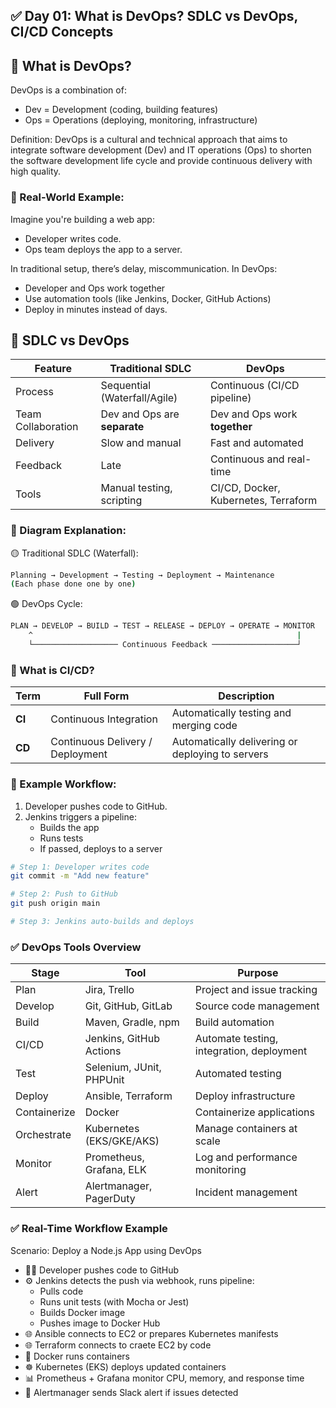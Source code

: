 ## ✅ Day 01: What is DevOps? SDLC vs DevOps, CI/CD Concepts

## 🔹 What is DevOps?
DevOps is a combination of:
 - Dev = Development (coding, building features)
 - Ops = Operations (deploying, monitoring, infrastructure)

Definition: DevOps is a cultural and technical approach that aims to integrate software development (Dev) and IT operations (Ops) to shorten the software development life cycle and provide continuous delivery with high quality.

### 🔸 Real-World Example:
Imagine you're building a web app:
 - Developer writes code.
 - Ops team deploys the app to a server.

In traditional setup, there’s delay, miscommunication. In DevOps:
 - Developer and Ops work together
 - Use automation tools (like Jenkins, Docker, GitHub Actions)
 - Deploy in minutes instead of days.


## 🔹 SDLC vs DevOps
| Feature            | Traditional SDLC             | DevOps                               |
| ------------------ | ---------------------------- | ------------------------------------ |
| Process            | Sequential (Waterfall/Agile) | Continuous (CI/CD pipeline)          |
| Team Collaboration | Dev and Ops are **separate** | Dev and Ops work **together**        |
| Delivery           | Slow and manual              | Fast and automated                   |
| Feedback           | Late                         | Continuous and real-time             |
| Tools              | Manual testing, scripting    | CI/CD, Docker, Kubernetes, Terraform |

### 🔸 Diagram Explanation:
🟡 Traditional SDLC (Waterfall):
```sh
Planning → Development → Testing → Deployment → Maintenance
(Each phase done one by one)
```
🟢 DevOps Cycle:
```sh
PLAN → DEVELOP → BUILD → TEST → RELEASE → DEPLOY → OPERATE → MONITOR
    ^                                                           |
    └─────────────────── Continuous Feedback ───────────────────┘
```


### 🔹 What is CI/CD?
| Term   | Full Form                        | Description                                      |
| ------ | -------------------------------- | ------------------------------------------------ |
| **CI** | Continuous Integration           | Automatically testing and merging code           |
| **CD** | Continuous Delivery / Deployment | Automatically delivering or deploying to servers |

### 🔸 Example Workflow:
 1. Developer pushes code to GitHub.
 2. Jenkins triggers a pipeline:
    - Builds the app
    - Runs tests
    - If passed, deploys to a server
 ```sh
# Step 1: Developer writes code
git commit -m "Add new feature"

# Step 2: Push to GitHub
git push origin main

# Step 3: Jenkins auto-builds and deploys
```


### ✅ DevOps Tools Overview
| Stage        | Tool                     | Purpose                                   |
| ------------ | ------------------------ | ----------------------------------------- |
| Plan         | Jira, Trello             | Project and issue tracking                |
| Develop      | Git, GitHub, GitLab      | Source code management                    |
| Build        | Maven, Gradle, npm       | Build automation                          |
| CI/CD        | Jenkins, GitHub Actions  | Automate testing, integration, deployment |
| Test         | Selenium, JUnit, PHPUnit | Automated testing                         |
| Deploy       | Ansible, Terraform       | Deploy infrastructure                     |
| Containerize | Docker                   | Containerize applications                 |
| Orchestrate  | Kubernetes (EKS/GKE/AKS) | Manage containers at scale                |
| Monitor      | Prometheus, Grafana, ELK | Log and performance monitoring            |
| Alert        | Alertmanager, PagerDuty  | Incident management                       |


### ✅ Real-Time Workflow Example
Scenario: Deploy a Node.js App using DevOps
 - 👨‍💻 Developer pushes code to GitHub
 - ⚙️ Jenkins detects the push via webhook, runs pipeline:
    - Pulls code
    - Runs unit tests (with Mocha or Jest)
    - Builds Docker image
    - Pushes image to Docker Hub
- 🌐 Ansible connects to EC2 or prepares Kubernetes manifests
- 🌐 Terraform connects to craete EC2 by code
- 🐳 Docker runs containers
- ☸️ Kubernetes (EKS) deploys updated containers
- 📊 Prometheus + Grafana monitor CPU, memory, and response time
- 🔔 Alertmanager sends Slack alert if issues detected




